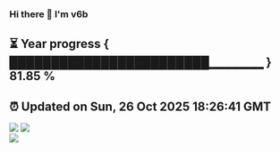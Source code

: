 ### Hi there 👋  I'm v6b  
⏳ Year progress { ████████████████████████▁▁▁▁▁▁ } 81.85 %
---
⏰ Updated on Sun, 26 Oct 2025 18:26:41 GMT
---
![](https://github-readme-stats.vercel.app/api?username=v6b&bg_color=30,e96443,904e95&title_color=fff&text_color=fff&layout=compact)
![](https://github-readme-stats.vercel.app/api/top-langs/?username=v6b&layout=compact&bg_color=30,e96443,904e95&title_color=fff&text_color=fff)  
![](https://gcore.jsdelivr.net/gh/v6b/v6b@main/assets/github-contribution-grid-snake.svg)

